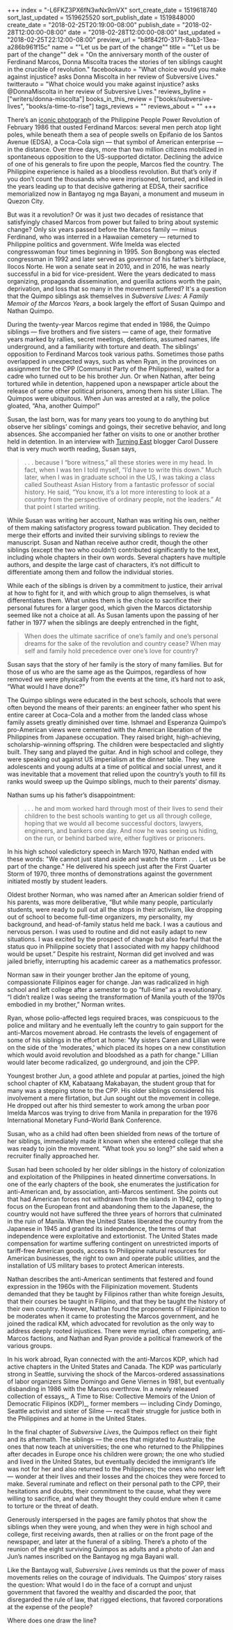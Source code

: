 +++
index = "-L6FKZ3PX6fN3wNx9mVX"
sort_create_date = 1519618740
sort_last_updated = 1519625520
sort_publish_date = 1519848000
create_date = "2018-02-25T20:19:00-08:00"
publish_date = "2018-02-28T12:00:00-08:00"
date = "2018-02-28T12:00:00-08:00"
last_updated = "2018-02-25T22:12:00-08:00"
preview_url = "b8f842f0-3171-8ab3-13ea-a286b961f15c"
name = "\"Let us be part of the change\""
title = "\"Let us be part of the change\""
dek = "On the anniversary month of the ouster of Ferdinand Marcos, Donna Miscolta traces the stories of ten siblings caught in the crucible of  revolution."
facebookauto = "What choice would you make against injustice? asks Donna Miscolta in her review of Subversive Lives."
twitterauto = "What choice would you make against injustice? asks @DonnaMiscolta in her review of Subversive Lives."
reviews_byline = ["writers/donna-miscolta"]
books_in_this_review = ["books/subversive-lives", "books/a-time-to-rise"]
tags_reviews = ""
reviews_about = ""
+++

There’s an [iconic photograph](https://upload.wikimedia.org/wikipedia/en/thumb/3/3b/EDSA_Revolution_pic1.jpg/300px-EDSA_Revolution_pic1.jpg) of the Philippine People Power Revolution of February 1986 that ousted Ferdinand Marcos: several men perch atop light poles, while beneath them a sea of people swells on Epifanio de los Santos Avenue (EDSA), a Coca-Cola sign — that symbol of American enterprise — in the distance. Over three days, more than two million citizens mobilized in spontaneous opposition to the US-supported dictator. Declining the advice of one of his generals to fire upon the people, Marcos fled the country. The Philippine experience is hailed as a bloodless revolution. But that’s only if you don’t count the thousands who were imprisoned, tortured, and killed in the years leading up to that decisive gathering at EDSA, their sacrifice memorialized now in Bantayog ng mga Bayani, a monument and museum in Quezon City.

But was it a revolution? Or was it just two decades of resistance that satisfyingly chased Marcos from power but failed to bring about systemic change? Only six years passed before the Marcos family — minus Ferdinand, who was interred in a Hawaiian cemetery — returned to Philippine politics and government. Wife Imelda was elected congresswoman four times beginning in 1995. Son Bongbong was elected congressman in 1992 and later served as governor of his father’s birthplace, Ilocos Norte. He won a senate seat in 2010, and in 2016, he was nearly successful in a bid for vice-president. Were the years dedicated to mass organizing, propaganda dissemination, and guerilla actions worth the pain, deprivation, and loss that so many in the movement suffered? It's a question that the Quimpo siblings ask themselves in _Subversive Lives: A Family Memoir of the Marcos Years_, a book largely the effort of Susan Quimpo and Nathan Quimpo.

During the twenty-year Marcos regime that ended in 1986, the Quimpo siblings — five brothers and five sisters — came of age, their formative years marked by rallies, secret meetings, detentions, assumed names, life underground, and a familiarity with torture and death. The siblings’ opposition to Ferdinand Marcos took various paths. Sometimes those paths overlapped in unexpected ways, such as when Ryan, in the provinces on assignment for the CPP (Communist Party of the Philippines), waited for a cadre who turned out to be his brother Jun. Or when Nathan, after being tortured while in detention, happened upon a newspaper article about the release of some other political prisoners, among them his sister Lillian. The Quimpos were ubiquitous. When Jun was arrested at a rally, the police gloated, “Aha, another Quimpo!”

Susan, the last born, was for many years too young to do anything but observe her siblings’ comings and goings, their secretive behavior, and long absences. She accompanied her father on visits to one or another brother held in detention. In an interview with [Turning East](https://caroldussere.com/2016/12/a-memoirist-of-the-marcos-years-part-1) blogger Carol Dussere that is very much worth reading, Susan says,

<blockquote>. . . because I “bore witness,” all these stories were in my head. In fact, when I was ten I told myself, “I’d have to write this down.” Much later, when I was in graduate school in the US, I was taking a class called Southeast Asian History from a fantastic professor of social history. He said, “You know, it’s a lot more interesting to look at a country from the perspective of ordinary people, not the leaders.” At that point I started writing.</blockquote>

While Susan was writing her account, Nathan was writing his own, neither of them making satisfactory progress toward publication. They decided to merge their efforts and invited their surviving siblings to review the manuscript. Susan and Nathan receive author credit, though the other siblings (except the two who couldn’t) contributed significantly to the text, including whole chapters in their own words. Several chapters have multiple authors, and despite the large cast of characters, it’s not difficult to differentiate among them and follow the individual stories.

While each of the siblings is driven by a commitment to justice, their arrival at how to fight for it, and with which group to align themselves, is what differentiates them. What unites them is the choice to sacrifice their personal futures for a larger good, which given the Marcos dictatorship seemed like not a choice at all. As Susan laments upon the passing of her father in 1977 when the siblings are deeply entrenched in the fight, 

<blockquote>When does the ultimate sacrifice of one’s family and one’s personal dreams for the sake of the revolution and country cease? When may self and family hold precedence over one’s love for country?</blockquote>

Susan says that the story of her family is the story of many families. But for those of us who are the same age as the Quimpos, regardless of how removed we were physically from the events at the time, it’s hard not to ask, “What would I have done?”

<div class="break"></div>

The Quimpo siblings were educated in the best schools, schools that were often beyond the means of their parents: an engineer father who spent his entire career at Coca-Cola and a mother from the landed class whose family assets greatly diminished over time. Ishmael and Esperanza Quimpo’s pro-American views were cemented with the American liberation of the Philippines from Japanese occupation. They raised bright, high-achieving, scholarship-winning offspring. The children were bespectacled and slightly built. They sang and played the guitar. And in high school and college, they were speaking out against US imperialism at the dinner table. They were adolescents and young adults at a time of political and social unrest, and it was inevitable that a movement that relied upon the country’s youth to fill its ranks would sweep up the Quimpo siblings, much to their parents’ dismay. 

Nathan sums up his father’s disappointment:

<blockquote>. . . he and mom worked hard through most of their lives to send their children to the best schools wanting to get us all through college, hoping that we would all become successful doctors, lawyers, engineers, and bankers one day. And now he was seeing us hiding, on the run, or behind barbed wire, either fugitives or prisoners.</blockquote>

In his high school valedictory speech in March 1970, Nathan ended with these words: "We cannot just stand aside and watch the storm . . .  Let us be part of the change." He delivered his speech just after the First Quarter Storm of 1970, three months of demonstrations against the government initiated mostly by student leaders. 

Oldest brother Norman, who was named after an American soldier friend of his parents, was more deliberative, “But while many people, particularly students, were ready to pull out all the stops in their activism, like dropping out of school to become full-time organizers, my personality, my background, and head-of-family status held me back. I was a cautious and nervous person. I was used to routine and did not easily adapt to new situations. I was excited by the prospect of change but also fearful that the status quo in Philippine society that I associated with my happy childhood would be upset.” Despite his restraint, Norman did get involved and was jailed briefly, interrupting his academic career as a mathematics professor.

Norman saw in their younger brother Jan the epitome of young, compassionate Filipinos eager for change. Jan was radicalized in high school and left college after a semester to go “full-time” as a revolutionary. “I didn’t realize I was seeing the transformation of Manila youth of the 1970s embodied in my brother,” Norman writes.

Ryan, whose polio-affected legs required braces, was conspicuous to the police and military and he eventually left the country to gain support for the anti-Marcos movement abroad. He contrasts the levels of engagement of some of his siblings in the effort at home: "My sisters Caren and Lillian were on the side of the 'moderates,' which placed its hopes on a new constitution which would avoid revolution and bloodshed as a path for change." Lillian would later become radicalized, go underground, and join the CPP.

Youngest brother Jun, a good athlete and popular at parties, joined the high school chapter of KM, Kabataang Makabayan, the student group that for many was a stepping stone to the CPP. His older siblings considered his involvement a mere flirtation, but Jun sought out the movement in college. He dropped out after his third semester to work among the urban poor Imelda Marcos was trying to drive from Manila in preparation for the 1976 International Monetary Fund–World Bank Conference.

Susan, who as a child had often been shielded from news of the torture of her siblings, immediately made it known when she entered college that she was ready to join the movement. “What took you so long?” she said when a recruiter finally approached her.

<div class="break"></div>

Susan had been schooled by her older siblings in the history of colonization and exploitation of the Philippines in heated dinnertime conversations. In one of the early chapters of the book, she enumerates the justification for anti-American and, by association, anti-Marcos sentiment. She points out that had American forces not withdrawn from the islands in 1942, opting to focus on the European front and abandoning them to the Japanese, the country would not have suffered the three years of horrors that culminated in the ruin of Manila. When the United States liberated the country from the Japanese in 1945 and granted its independence, the terms of that independence were exploitative and extortionist. The United States made compensation for wartime suffering contingent on unrestricted imports of tariff-free American goods, access to Philippine natural resources for American businesses, the right to own and operate public utilities, and the installation of US military bases to protect American interests. 

Nathan describes the anti-American sentiments that festered and found expression in the 1960s with the Filipinization movement. Students demanded that they be taught by Filipinos rather than white foreign Jesuits, that their courses be taught in Filipino, and that they be taught the history of their own country. However, Nathan found the proponents of Filipinization to be moderates when it came to protesting the Marcos government, and he joined the radical KM, which advocated for revolution as the only way to address deeply rooted injustices. There were myriad, often competing, anti-Marcos factions, and Nathan and Ryan provide a political framework of the various groups. 

In his work abroad, Ryan connected with the anti-Marcos KDP, which had active chapters in the United States and Canada. The KDP was particularly strong in Seattle, surviving the shock of the Marcos-ordered assassinations of labor organizers Silme Domingo and Gene Viernes in 1981, but eventually disbanding in 1986 with the Marcos overthrow. In a newly released collection of essays_, A Time to Rise: Collective Memoirs of the Union of Democratic Filipinos (KDP)_, former members — including Cindy Domingo, Seattle activist and sister of Silme — recall their struggle for justice both in the Philippines and at home in the United States. 

<div class="break"></div>

In the final chapter of _Subversive Lives_, the Quimpos reflect on their fight and its aftermath. The siblings — the ones that migrated to Australia; the ones that now teach at universities; the one who returned to the Philippines after decades in Europe once his children were grown; the one who studied and lived in the United States, but eventually decided the immigrant’s life was not for her and also returned to the Philippines; the ones who never left — wonder at their lives and their losses and the choices they were forced to make. Several ruminate and reflect on their personal path to the CPP, their hesitations and doubts, their commitment to the cause, what they were willing to sacrifice, and what they thought they could endure when it came to torture or the threat of death.

Generously interspersed in the pages are family photos that show the siblings when they were young, and when they were in high school and college, first receiving awards, then at rallies or on the front page of the newspaper, and later at the funeral of a sibling. There’s a photo of the reunion of the eight surviving Quimpos as adults and a photo of Jan and Jun’s names inscribed on the Bantayog ng mga Bayani wall.

Like the Bantayog wall, _Subversive Lives_ reminds us that the power of mass movements relies on the courage of individuals. The Quimpos’ story raises the question: What would I do in the face of a corrupt and unjust government that favored the wealthy and discarded the poor, that disregarded the rule of law, that rigged elections, that favored corporations at the expense of the people?

Where does one draw the line?

